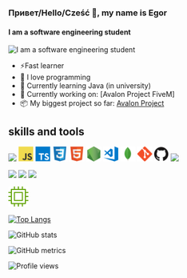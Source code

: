 ### Привет/Hello/Cześć 👋, my name is Egor
#### I am a software engineering student
![I am a software engineering student](https://camo.githubusercontent.com/f6decabc6a509fd6d5d8a1053fedc3ad96458e223c6a9f8f312d125b6e833c7b/68747470733a2f2f692e696d6775722e636f6d2f6958754c3148472e706e67)

- ⚡️Fast learner
- 🤟 I love programming
- 🌱 Currently learning Java (in university)
- 💪 Currently working on: [Avalon Project FiveM]
- 📦 My biggest project so far: [Avalon Project](https://www.avalonlife.ru)

## skills and tools

<code><img height="30" src="https://camo.githubusercontent.com/ee7c2a37b02913fa0c8391d5ac4902336333e57dde7ab47ace2fb2e01ed1682e/68747470733a2f2f7777772e7068702e6e65742f696d616765732f6c6f676f732f6e65772d7068702d6c6f676f2e737667"></code>
<code><img height="30" src="https://raw.githubusercontent.com/devicons/devicon/master/icons/javascript/javascript-original.svg"></code>
<code><img height="30" src="https://raw.githubusercontent.com/devicons/devicon/master/icons/typescript/typescript-original.svg"></code>
<code><img height="30" src="https://raw.githubusercontent.com/devicons/devicon/master/icons/css3/css3-original.svg"></code>
<code><img height="30" src="https://raw.githubusercontent.com/devicons/devicon/master/icons/html5/html5-original.svg"></code>
<code><img height="30" src="https://raw.githubusercontent.com/github/explore/80688e429a7d4ef2fca1e82350fe8e3517d3494d/topics/nodejs/nodejs.png"></code>
<code><img height="30" src="https://raw.githubusercontent.com/github/explore/80688e429a7d4ef2fca1e82350fe8e3517d3494d/topics/visual-studio-code/visual-studio-code.png"></code>
<code><img height="30" src="https://github.com/devicons/devicon/blob/master/icons/mongodb/mongodb-original.svg"></code>
<code><img height="30" src="https://raw.githubusercontent.com/devicons/devicon/master/icons/git/git-plain.svg"></code>
<code><img height="30" src="https://github.com/devicons/devicon/blob/master/icons/github/github-original.svg"></code>
<code><img height="30" src="https://camo.githubusercontent.com/05d7710c29779b5f7f7c467eb6d9bcca794939dfecc5e73dedebebe9921399bf/68747470733a2f2f75706c6f61642e77696b696d656469612e6f72672f77696b6970656469612f636f6d6d6f6e732f7468756d622f632f63662f4c75612d4c6f676f2e7376672f39343770782d4c75612d4c6f676f2e7376672e706e67"></code>

<code><img height="30" src="https://camo.githubusercontent.com/6cc41155e58a4eebe7353d524da5ebb0de7aaf4fd4ad45fb9a433c8b41d38c16/68747470733a2f2f747365332e6d6d2e62696e672e6e65742f74683f69643d4f49502e7276756a594b4f546d2d2d5654334b545a775633786748614861267069643d417069"></code>
<code><img height="30" src="https://cdn4.iconfinder.com/data/icons/logos-and-brands/512/91_Discord_logo_logos-256.png"></code>
<code><img height="30" src="https://cdn4.iconfinder.com/data/icons/logos-and-brands/512/181_Java_logo_logos-256.png"></code>


 

<a href='https://docs.github.com/en/developers'><img src='https://raw.githubusercontent.com/acervenky/animated-github-badges/master/assets/devbadge.gif' width='40' height='40'>

[![Top Langs](https://github-readme-stats.vercel.app/api/top-langs/?username=Burevestnikk)](https://github.com/anuraghazra/github-readme-stats)

![GitHub stats](https://github-readme-stats.vercel.app/api?username=Burevestnikk&show_icons=true)  

![GitHub metrics](https://metrics.lecoq.io/Burevestnikk)  

![Profile views](https://gpvc.arturio.dev/Burevestnikk)  